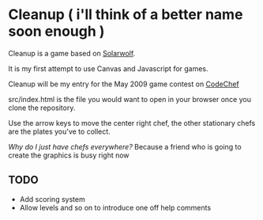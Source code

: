 Cleanup ( i'll think of a better name soon enough )
===================================================

Cleanup is a game based on [Solarwolf](http://www.pygame.org/shredwheat/solarwolf/).

It is my first attempt to use Canvas and Javascript for games.

Cleanup will be my entry for the May 2009 game contest on [CodeChef](http://www.codechef.com)

src/index.html is the file you would want to open in your browser once you clone the repository.

Use the arrow keys to move the center right chef, the other stationary chefs are the plates you've to collect.

_Why do I just have chefs everywhere?_
Because a friend who is going to create the graphics is busy right now

TODO
----
 * Add scoring system
 * Allow levels and so on to introduce one off help comments
